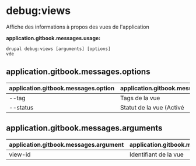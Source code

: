 # debug:views
Affiche des informations à propos des vues de l'application

**application.gitbook.messages.usage:**
```
drupal debug:views [arguments] [options]
vde
```

## application.gitbook.messages.options
application.gitbook.messages.option | application.gitbook.messages.details
-------|-------------
--tag | Tags de la vue
--status | Statut de la vue (Activé|Désactivé)

## application.gitbook.messages.arguments
application.gitbook.messages.argument | application.gitbook.messages.details
---------|-------------
view-id | Identifiant de la vue
